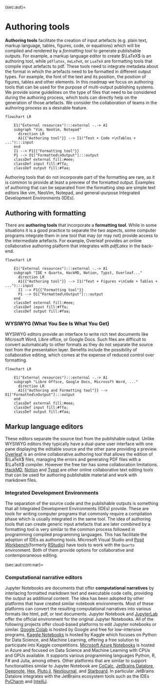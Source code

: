 (sec:aut)=
# Authoring tools

**Authoring tools** facilitate the creation of input artefacts (e.g. plain
text, markup language, tables, figures, code, or equations) which will be
compiled and rendered by a _formatting tool_ to generate publishable outputs.
For example, a markup language editor to create $\LaTeX$ is an authoring tool,
while `pdflatex`, `XeLaTeX`, or `LuaTeX` are formatting tools that compile
input artefacts to pdf. These tools need to integrate metadata about the format
in which the artefacts need to be formatted in different output types.
For example, the font of the text and its position, the position of figures,
tables and other elements. In this roadmap we focus on authoring tools that
can be used for the purpose of multi-output publishing systems. We provide some
guidelines on the type of files that need to be considered during the authoring
process, which tools can directly help on the generation of those artefacts. We
consider the collaboration of teams in the authoring process as a desirable
feature.

```{mermaid}
flowchart LR
  
    E1("External resources"):::external -.-> A1
    subgraph "Vim, NeoVim, Notepad" 
      direction LR
      A1{{"Authoring tool"}} --> I1("Text + Code +\nTables + ..."):::input
    end
    I1 --> P1{{"Formatting tool"}}
    P1 --> O1["Formatted\nOutput"]:::output
    classDef external fill:#eee;
    classDef input fill:#ffa;
    classDef output fill:#faa;
```

Authoring tools that do not incorporate part of the formatting are rare, as it
is common to provide at least a preview of the formatted output.
Examples of authoring that can be separated from the formatting step are simple
text editors like vim, NeoVim, Notepad, and general-purpose Integrated
Development Environments (IDEs).

## Authoring with formatting

There are **authoring tools** that incorporate a **formatting tool**.  While in
some situations it is a good practice to separate the two aspects, some
computer programs integrate them in one tool that may (or may not) provide
access to the intermediate artefacts. For example, Overleaf
provides an online collaborative authoring platform that integrates with
_pdfLatex_ in the back-end. 

```{mermaid}
flowchart LR
  
    E1("External resources"):::external -.-> A1
    subgraph "IDE + Quarto, HackMD, Notion, Typst, Overleaf..." 
      direction LR
      A1{{"Authoring tool"}} --> I1("Text + Figures +\nCode + Tables + ..."):::input
      I1 --> P1{{"Formatting tool"}}
      P1 --> O1["Formatted\nOutput"]:::output
    end
    classDef external fill:#eee;
    classDef input fill:#ffa;
    classDef output fill:#faa;
```

### WYSIWYG (What You See Is What You Get)

WYSIWYG editors provide an interface to write rich text
documents like Microsoft Word, Libre office, or Google Docs. Such
files are difficult to convert automatically to other formats as they do not
separate the source text from the presentation layer. Benefits include
the possibility of collaborative editing, which comes at the expense of reduced 
control over formatting.

```{mermaid}
flowchart LR
  
    E1("External resources"):::external -.-> A1
    subgraph "Libre Office, Google Docs, Microsoft Word, ..." 
      direction LR
      A1{{"Authoring and Formatting tool"}} --> O1["Formatted\nOutput"]:::output
    end
    classDef external fill:#eee;
    classDef input fill:#ffa;
    classDef output fill:#faa;
```


## Markup language editors

These editors separate the source text from the publishable output. 
Unlike WYSIWYG editors they typically have a 
dual-pane user interface with one pane displaying the editable source and 
the other pane providing a preview. 
[Overleaf](https://www.overleaf.com/) is an online collaborative
authoring tool that allows the edition of $\LaTeX$ files, managing the errors
and generating PDF files with a $\LaTeX$ compiler. However the free tier has
some collaboration limitations. [HackMD](https://hackmd.io/),
[Notion](https://www.notion.so/) and [Typst](https://typst.app/) are other
online collaborative text editing tools that can be used for authoring
publishable material and work with markdown files. 


### Integrated Development Environments

The separation of the source code and the publishable outputs is something that
all Integrated Development Environments (IDEs) provide. These are tools for
writing computer programs that commonly require a compilation phase which is
usually integrated in the same tool. The idea of authoring tools that can
create generic input artefacts that are later combined by a formatting tool
is very similar to the common process followed in programming compiled
programming languages. This has facilitate the adoption of IDEs as authoring
tools. Microsoft Visual Studio and [Posit
Workbench](https://posit.co/products/enterprise/workbench/)(formerly
[RStudio](https://posit.co/download/rstudio-desktop/)) have tools to work with
the `Quarto` environment. Both of them provide options for collaborative and 
contemporaneous editing.


(sec:aut:com:nar)=
### Computational narrative editors

Jupyter Notebooks are documents that offer **computational narratives** by
interlacing formatted markdown text and executable code cells, providing
the output as additional content. The idea has been adopted by other platforms
that have created similar notebook environments. Most of these platforms can
convert the resulting computational narratives into various formats like html,
pdf, or text documents. Jupyter Notebook and
[JupyterLab](https://jupyterlab.readthedocs.io/en/latest/) offer the official
environment for the original Jupyter Notebooks. All of the following projects
offer cloud-based platforms to edit Jupyter notebooks or similar. [Google
Colab](https://colab.research.google.com/) is hosted by
Google and free for low-intensive programs, [Kaggle
Notebooks](https://www.kaggle.com/notebooks) is 
hosted by Kaggle which focuses on Python for Data Science, and Machine
Learning, offering a free solution to participate into Kaggle competitions.
[Microsoft Azure Notebooks](https://notebooks.azure.com/) is hosted in Azure
and focused on Data Science and Machine Learning with
CPUs and GPUs available. It supports various programming languages Python, R,
F\# and Julia, among others. Other platforms that are similar to support
functionalities similar to Jupyter Notebook are [CoCalc](https://cocalc.com/),
[JetBrains Datalore](https://datalore.jetbrains.com/),
[Deepnote](https://deepnote.com/), [Hex](https://hex.tech/),
[Pluto.jl](https://plutojl.org/), [Nextjournal](https://nextjournal.com/), and
[Starboard](https://starboard.gg/).  In particular JetBrains Datalore
integrates with the JetBrains ecosystem tools such as the IDEs
[PyCharm](https://www.jetbrains.com/pycharm/) and
[IntelliJ](https://www.jetbrains.com/idea/).

